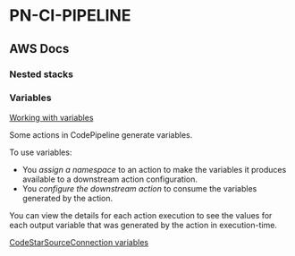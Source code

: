 # PN-CI-PIPELINE

## AWS Docs

### Nested stacks


### Variables
[Working with variables](https://docs.aws.amazon.com/codepipeline/latest/userguide/actions-variables.html)

Some actions in CodePipeline generate variables.

To use variables:

- You _assign a namespace_ to an action to make the variables it produces available to a downstream action configuration. 
- You _configure the downstream action_ to consume the variables generated by the action.

You can view the details for each action execution to see the values for each output variable that was generated by the action in execution-time.

[CodeStarSourceConnection variables](https://github.com/awsdocs/aws-codepipeline-user-guide/blob/main/doc_source/reference-variables.md#codestarsourceconnection-action-output-variables)

